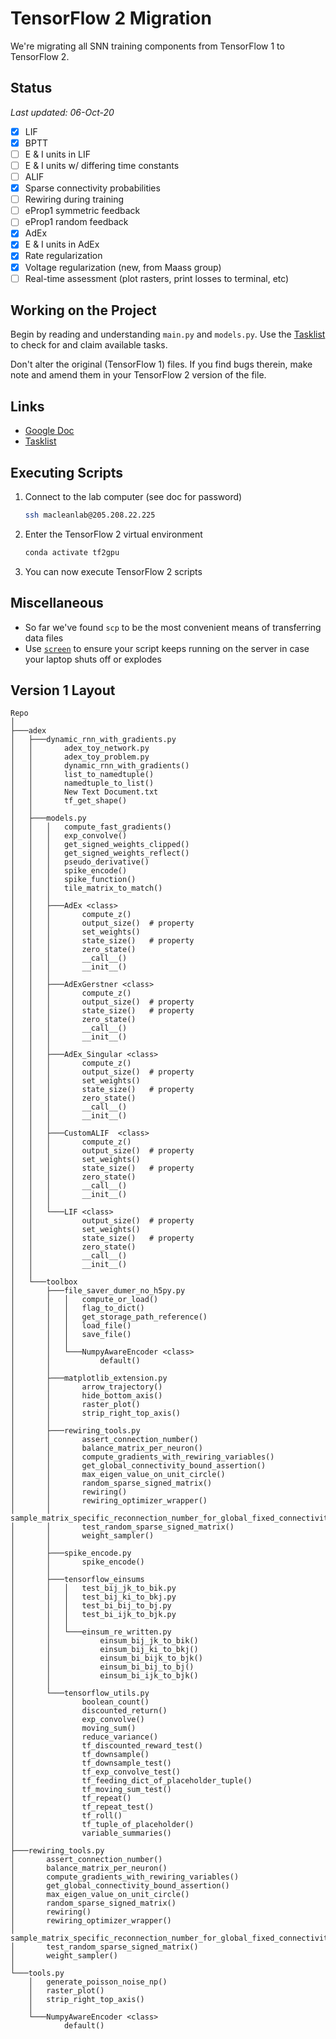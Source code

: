 # TensorFlow 2 Migration

We're migrating all SNN training components from TensorFlow 1 to TensorFlow 2.

## Status

_Last updated: 06-Oct-20_

- [x] LIF
- [x] BPTT
- [ ] E & I units in LIF
- [ ] E & I units w/ differing time constants
- [ ] ALIF
- [X] Sparse connectivity probabilities
- [ ] Rewiring during training
- [ ] eProp1 symmetric feedback
- [ ] eProp1 random feedback
- [X] AdEx
- [X] E & I units in AdEx
- [X] Rate regularization
- [X] Voltage regularization (new, from Maass group)
- [ ] Real-time assessment (plot rasters, print losses to terminal, etc)

## Working on the Project

Begin by reading and understanding `main.py` and `models.py`. Use the
[Tasklist](https://rb.gy/zuscx6) to check for and claim available tasks.

Don't alter the original (TensorFlow 1) files. If you find bugs therein, make
note and amend them in your TensorFlow 2 version of the file.

## Links

- [Google Doc](rb.gy/gpcgz4)
- [Tasklist](https://rb.gy/zuscx6)

## Executing Scripts

1. Connect to the lab computer (see doc for password)
    ```bash
    ssh macleanlab@205.208.22.225
    ```
2. Enter the TensorFlow 2 virtual environment
    ```bash
    conda activate tf2gpu
    ```
3. You can now execute TensorFlow 2 scripts

## Miscellaneous
- So far we've found `scp` to be the most convenient means of transferring data
  files
- Use [`screen`](https://linuxize.com/post/how-to-use-linux-screen/) to ensure
  your script keeps running on the server in case your laptop shuts off or
  explodes

## Version 1 Layout

```
Repo
│  
├───adex
│   ├───dynamic_rnn_with_gradients.py
│   │       adex_toy_network.py
│   │       adex_toy_problem.py
│   │       dynamic_rnn_with_gradients()
│   │       list_to_namedtuple()
│   │       namedtuple_to_list()
│   │       New Text Document.txt
│   │       tf_get_shape()
│   │       
│   ├───models.py
│   │   │   compute_fast_gradients()
│   │   │   exp_convolve()
│   │   │   get_signed_weights_clipped()
│   │   │   get_signed_weights_reflect()
│   │   │   pseudo_derivative()
│   │   │   spike_encode()
│   │   │   spike_function()
│   │   │   tile_matrix_to_match()
│   │   │   
│   │   ├───AdEx <class>
│   │   │       compute_z()
│   │   │       output_size()  # property
│   │   │       set_weights()
│   │   │       state_size()   # property
│   │   │       zero_state()
│   │   │       __call__()
│   │   │       __init__()
│   │   │       
│   │   ├───AdExGerstner <class>
│   │   │       compute_z()
│   │   │       output_size()  # property
│   │   │       state_size()   # property
│   │   │       zero_state()
│   │   │       __call__()
│   │   │       __init__()
│   │   │       
│   │   ├───AdEx_Singular <class>
│   │   │       compute_z()
│   │   │       output_size()  # property
│   │   │       set_weights()
│   │   │       state_size()   # property
│   │   │       zero_state()
│   │   │       __call__()
│   │   │       __init__()
│   │   │       
│   │   ├───CustomALIF  <class>
│   │   │       compute_z()
│   │   │       output_size()  # property
│   │   │       set_weights()
│   │   │       state_size()   # property
│   │   │       zero_state()
│   │   │       __call__()
│   │   │       __init__()
│   │   │       
│   │   └───LIF <class>
│   │           output_size()  # property
│   │           set_weights()
│   │           state_size()   # property
│   │           zero_state()
│   │           __call__()
│   │           __init__()
│   │           
│   └───toolbox
│       ├───file_saver_dumer_no_h5py.py
│       │   │   compute_or_load()
│       │   │   flag_to_dict()
│       │   │   get_storage_path_reference()
│       │   │   load_file()
│       │   │   save_file()
│       │   │   
│       │   └───NumpyAwareEncoder <class>
│       │           default()
│       │           
│       ├───matplotlib_extension.py
│       │       arrow_trajectory()
│       │       hide_bottom_axis()
│       │       raster_plot()
│       │       strip_right_top_axis()
│       │       
│       ├───rewiring_tools.py
│       │       assert_connection_number()
│       │       balance_matrix_per_neuron()
│       │       compute_gradients_with_rewiring_variables()
│       │       get_global_connectivity_bound_assertion()
│       │       max_eigen_value_on_unit_circle()
│       │       random_sparse_signed_matrix()
│       │       rewiring()
│       │       rewiring_optimizer_wrapper()
│       │       sample_matrix_specific_reconnection_number_for_global_fixed_connectivity()
│       │       test_random_sparse_signed_matrix()
│       │       weight_sampler()
│       │       
│       ├───spike_encode.py
│       │       spike_encode()
│       │       
│       ├───tensorflow_einsums
│       │   │   test_bij_jk_to_bik.py
│       │   │   test_bij_ki_to_bkj.py
│       │   │   test_bi_bij_to_bj.py
│       │   │   test_bi_ijk_to_bjk.py
│       │   │   
│       │   └───einsum_re_written.py
│       │           einsum_bij_jk_to_bik()
│       │           einsum_bij_ki_to_bkj()
│       │           einsum_bi_bijk_to_bjk()
│       │           einsum_bi_bij_to_bj()
│       │           einsum_bi_ijk_to_bjk()
│       │           
│       └───tensorflow_utils.py
│               boolean_count()
│               discounted_return()
│               exp_convolve()
│               moving_sum()
│               reduce_variance()
│               tf_discounted_reward_test()
│               tf_downsample()
│               tf_downsample_test()
│               tf_exp_convolve_test()
│               tf_feeding_dict_of_placeholder_tuple()
│               tf_moving_sum_test()
│               tf_repeat()
│               tf_repeat_test()
│               tf_roll()
│               tf_tuple_of_placeholder()
│               variable_summaries()
│               
├───rewiring_tools.py
│       assert_connection_number()
│       balance_matrix_per_neuron()
│       compute_gradients_with_rewiring_variables()
│       get_global_connectivity_bound_assertion()
│       max_eigen_value_on_unit_circle()
│       random_sparse_signed_matrix()
│       rewiring()
│       rewiring_optimizer_wrapper()
│       sample_matrix_specific_reconnection_number_for_global_fixed_connectivity()
│       test_random_sparse_signed_matrix()
│       weight_sampler()
│       
└───tools.py
    │   generate_poisson_noise_np()
    │   raster_plot()
    │   strip_right_top_axis()
    │   
    └───NumpyAwareEncoder <class>
            default()
```
